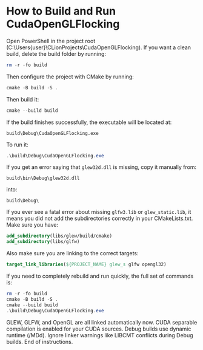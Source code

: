 # How to Build and Run CudaOpenGLFlocking

Open PowerShell in the project root (C:\Users\{user}\CLionProjects\CudaOpenGLFlocking). If you want a clean build, delete the build folder by running:

```powershell
rm -r -fo build
```

Then configure the project with CMake by running:

```powershell
cmake -B build -S .
```
 
Then build it:

```powershell
cmake --build build
```

If the build finishes successfully, the executable will be located at:

```
build\Debug\CudaOpenGLFlocking.exe
```

To run it:

```powershell
.\build\Debug\CudaOpenGLFlocking.exe
```

If you get an error saying that `glew32d.dll` is missing, copy it manually from:

```
build\bin\Debug\glew32d.dll
```

into:

```
build\Debug\
```

If you ever see a fatal error about missing `glfw3.lib` or `glew_static.lib`, it means you did not add the subdirectories correctly in your CMakeLists.txt. Make sure you have:

```cmake
add_subdirectory(libs/glew/build/cmake)
add_subdirectory(libs/glfw)
```

Also make sure you are linking to the correct targets:

```cmake
target_link_libraries(${PROJECT_NAME} glew_s glfw opengl32)
```

If you need to completely rebuild and run quickly, the full set of commands is:

```powershell
rm -r -fo build
cmake -B build -S .
cmake --build build
.\build\Debug\CudaOpenGLFlocking.exe
```

GLEW, GLFW, and OpenGL are all linked automatically now. CUDA separable compilation is enabled for your CUDA sources. Debug builds use dynamic runtime (/MDd). Ignore linker warnings like LIBCMT conflicts during Debug builds. End of instructions.
